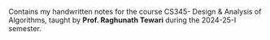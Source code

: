 Contains my handwritten notes for the course CS345- Design & Analysis of Algorithms, taught by **Prof. Raghunath Tewari** during the 2024-25-I semester.
